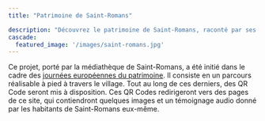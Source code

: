 ```yaml
---
title: "Patrimoine de Saint-Romans"

description: "Découvrez le patrimoine de Saint-Romans, raconté par ses habitants"
cascade:
  featured_image: '/images/saint-romans.jpg'
---
```

Ce projet, porté par la médiathèque de Saint-Romans, a été initié dans le cadre des [journées européennes du patrimoine](https://journeesdupatrimoine.culture.gouv.fr/). 
Il consiste en un parcours réalisable à pied à travers le village. Tout au long de ces derniers, des QR Code seront mis à disposition. Ces QR Codes redirigeront vers des pages de ce site, qui contiendront quelques images et un témoignage audio donné par les habitants de Saint-Romans eux-même. 
